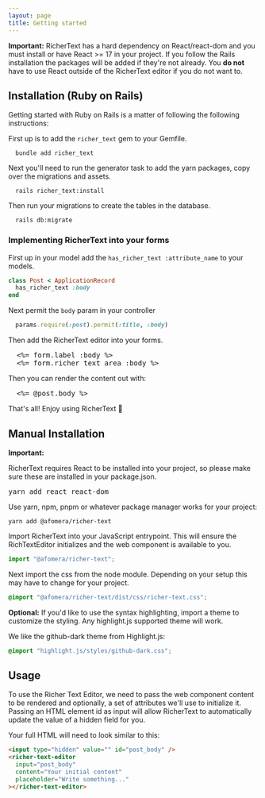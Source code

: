```yaml
---
layout: page
title: Getting started
---
```


<div class="callout" data-color="green">
  <p><strong>Important:</strong> RicherText has a hard dependency on React/react-dom and you must install or have React >= 17 in your project. If you follow the Rails installation the packages will be added if they're not already. You <strong>do not</strong> have to use React outside of the RicherText editor if you do not want to.</p>
</div>

## Installation (Ruby on Rails)

Getting started with Ruby on Rails is a matter of following the following instructions:

First up is to add the `richer_text` gem to your Gemfile.

```shell
  bundle add richer_text
```

Next you'll need to run the generator task to add the yarn packages, copy over the migrations and assets.

```shell
  rails richer_text:install
```

Then run your migrations to create the tables in the database.

```shell
  rails db:migrate
```

### Implementing RicherText into your forms

First up in your model add the `has_richer_text :attribute_name` to your models.

```ruby
class Post < ApplicationRecord
  has_richer_text :body
end
```

Next permit the `body` param in your controller

```ruby
  params.require(:post).permit(:title, :body)
```

Then add the RicherText editor into your forms.

<pre>
  &lt;%= form.label :body %&gt;
  &lt;%= form.richer_text_area :body %&gt;
</pre>

Then you can render the content out with:

<pre>
  &lt;%= @post.body %&gt;
</pre>

That's all! Enjoy using RicherText 🥳

## Manual Installation

<div class="callout" data-color="yellow">
  <p><strong>Important:</strong></p>
  <p>RicherText requires React to be installed into your project, so please make sure these are installed in your package.json.</p>

<pre>
yarn add react react-dom
</pre>

</div>

Use yarn, npm, pnpm or whatever package manager works for your project:

```shell
yarn add @afomera/richer-text
```

Import RicherText into your JavaScript entrypoint. This will ensure the RichTextEditor initializes and the web component is available to you.

```js
import "@afomera/richer-text";
```

Next import the css from the node module. Depending on your setup this may have to change for your project.

```css
@import "@afomera/richer-text/dist/css/richer-text.css";
```

**Optional:**
If you'd like to use the syntax highlighting, import a theme to customize the styling. Any highlight.js supported theme will work.

We like the github-dark theme from Highlight.js:

```css
@import "highlight.js/styles/github-dark.css";
```

## Usage

To use the Richer Text Editor, we need to pass the web component content to be rendered and optionally, a set of attributes we'll use to initialize it. Passing an HTML element id as input will allow RicherText to automatically update the value of a hidden field for you.

Your full HTML will need to look similar to this:

```html
<input type="hidden" value="" id="post_body" />
<richer-text-editor
  input="post_body"
  content="Your initial content"
  placeholder="Write something..."
></richer-text-editor>
```
